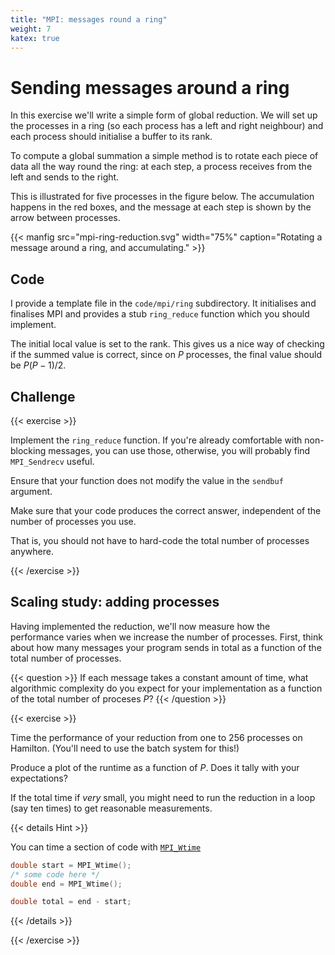 ```yaml
---
title: "MPI: messages round a ring"
weight: 7
katex: true
---
```


# Sending messages around a ring

In this exercise we'll write a simple form of global reduction. We
will set up the processes in a ring (so each process has a left and
right neighbour) and each process should initialise a buffer to its
rank.

To compute a global summation a simple method is to rotate each piece
of data all the way round the ring: at each step, a process receives
from the left and sends to the right.

This is illustrated for five processes in the figure below. The
accumulation happens in the red boxes, and the message at each step is
shown by the arrow between processes.

{{< manfig
    src="mpi-ring-reduction.svg"
    width="75%"
    caption="Rotating a message around a ring, and accumulating." >}}
    

## Code

I provide a template file in the `code/mpi/ring` subdirectory. It
initialises and finalises MPI and provides a stub `ring_reduce`
function which you should implement.

The initial local value is set to the rank. This gives us a nice way
of checking if the summed value is correct, since on $P$ processes,
the final value should be $P(P-1)/2$.

## Challenge

{{< exercise >}}

Implement the `ring_reduce` function. If you're already comfortable
with non-blocking messages, you can use those, otherwise, you will
probably find `MPI_Sendrecv` useful.

Ensure that your function does not modify the value in the `sendbuf`
argument.

Make sure that your code produces the correct answer, independent of
the number of processes you use.

That is, you should not have to hard-code the total number of
processes anywhere.

{{< /exercise >}}

## Scaling study: adding processes

Having implemented the reduction, we'll now measure how the
performance varies when we increase the number of processes. First,
think about how many messages your program sends in total as a
function of the total number of processes.

{{< question >}}
If each message takes a constant amount of time, what algorithmic
complexity do you expect for your implementation as a function of the
total number of proceses $P$?
{{< /question >}}

{{< exercise >}}

Time the performance of your reduction from one to 256 processes on
Hamilton. (You'll need to use the batch system for this!)

Produce a plot of the runtime as a function of $P$. Does it tally with
your expectations?

If the total time if _very_ small, you might need to run the reduction
in a loop (say ten times) to get reasonable measurements.

{{< details Hint >}}

You can time a section of code with
[`MPI_Wtime`](https://rookiehpc.com/mpi/docs/mpi_wtime.php)

```c
double start = MPI_Wtime();
/* some code here */
double end = MPI_Wtime();

double total = end - start;
```
{{< /details >}}

{{< /exercise >}}
